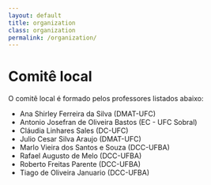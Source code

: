 ```yaml
---
layout: default
title: organization
class: organization
permalink: /organization/
---
```


# Comitê local

O comitê local é formado pelos professores listados abaixo:

   * Ana Shirley Ferreira da Silva  (DMAT-UFC)
   * Antonio Josefran de Oliveira Bastos (EC - UFC Sobral)
   * Cláudia Linhares Sales (DC-UFC)
   * Julio Cesar Silva Araujo (DMAT-UFC)
   * Marlo Vieira dos Santos e Souza  (DCC-UFBA)
   * Rafael Augusto de Melo (DCC-UFBA)
   * Roberto Freitas Parente (DCC-UFBA)
   * Tiago de Oliveira Januario (DCC-UFBA)
